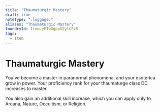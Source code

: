 ```yaml
---
title: "Thaumaturgic Mastery"
draft: true
noteType: ":luggage:"
aliases: "Thaumaturgic Mastery"
foundryId: Item.yMTwGgppGZylCEz5
tags:
  - Item
---
```


# Thaumaturgic Mastery

You've become a master in paranormal phenomena, and your esoterica grow in power. Your proficiency rank for your thaumaturge class DC increases to master.

You also gain an additional skill increase, which you can apply only to Arcana, Nature, Occultism, or Religion.
